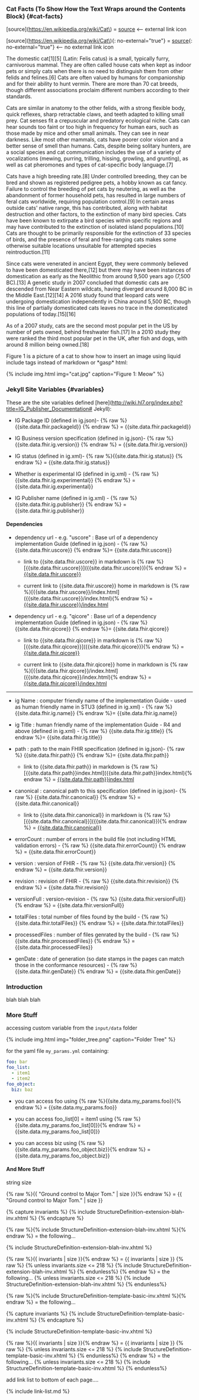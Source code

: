 ### Cat Facts (To Show How the Text Wraps around the Contents Block) {#cat-facts}


\[source\]\(https://en.wikipedia.org/wiki/Cat\) = [source](https://en.wikipedia.org/wiki/Cat) <-- external link icon

\[source\]\(https://en.wikipedia.org/wiki/Cat\)\{: no-external="true"\} = [source](https://en.wikipedia.org/wiki/Cat){: no-external="true"}  <-- no external link icon

 The domestic cat[1][5] (Latin: Felis catus) is a small, typically furry, carnivorous mammal. They are often called house cats when kept as indoor pets or simply cats when there is no need to distinguish them from other felids and felines.[6] Cats are often valued by humans for companionship and for their ability to hunt vermin. There are more than 70 cat breeds, though different associations proclaim different numbers according to their standards.

Cats are similar in anatomy to the other felids, with a strong flexible body, quick reflexes, sharp retractable claws, and teeth adapted to killing small prey. Cat senses fit a crepuscular and predatory ecological niche. Cats can hear sounds too faint or too high in frequency for human ears, such as those made by mice and other small animals. They can see in near darkness. Like most other mammals, cats have poorer color vision and a better sense of smell than humans. Cats, despite being solitary hunters, are a social species and cat communication includes the use of a variety of vocalizations (mewing, purring, trilling, hissing, growling, and grunting), as well as cat pheromones and types of cat-specific body language.[7]

Cats have a high breeding rate.[8] Under controlled breeding, they can be bred and shown as registered pedigree pets, a hobby known as cat fancy. Failure to control the breeding of pet cats by neutering, as well as the abandonment of former household pets, has resulted in large numbers of feral cats worldwide, requiring population control.[9] In certain areas outside cats' native range, this has contributed, along with habitat destruction and other factors, to the extinction of many bird species. Cats have been known to extirpate a bird species within specific regions and may have contributed to the extinction of isolated island populations.[10] Cats are thought to be primarily responsible for the extinction of 33 species of birds, and the presence of feral and free-ranging cats makes some otherwise suitable locations unsuitable for attempted species reintroduction.[11]

Since cats were venerated in ancient Egypt, they were commonly believed to have been domesticated there,[12] but there may have been instances of domestication as early as the Neolithic from around 9,500 years ago (7,500 BC).[13] A genetic study in 2007 concluded that domestic cats are descended from Near Eastern wildcats, having diverged around 8,000 BC in the Middle East.[12][14] A 2016 study found that leopard cats were undergoing domestication independently in China around 5,500 BC, though this line of partially domesticated cats leaves no trace in the domesticated populations of today.[15][16]

As of a 2007 study, cats are the second most popular pet in the US by number of pets owned, behind freshwater fish.[17] In a 2010 study they were ranked the third most popular pet in the UK, after fish and dogs, with around 8 million being owned.[18]

Figure 1 is a picture of a cat to show how to insert an image using liquid include tags instead of markdown or \*gasp\* html:

{% include img.html img="cat.jpg" caption="Figure 1: Meow" %}



### Jekyll Site Variables {#variables}

These are the site variables defined [here](http://wiki.hl7.org/index.php?title=IG_Publisher_Documentation# Jekyll):

- IG Package ID (defined in ig.json)- {% raw %}{{site.data.fhir.packageId}} {% endraw %} = {{site.data.fhir.packageId}}

- IG Business version specification (defined in ig.json)- {% raw %}{{site.data.fhir.ig.version}} {% endraw %} = {{site.data.fhir.ig.version}}

- IG status (defined in ig.xml)- {% raw %}{{site.data.fhir.ig.status}} {% endraw %} = {{site.data.fhir.ig.status}}

- Whether is experimental IG (defined in ig.xml) - {% raw %}{{site.data.fhir.ig.experimental}} {% endraw %} = {{site.data.fhir.ig.experimental}}

- IG Publisher name (defined in ig.xml) - {% raw %}{{site.data.fhir.ig.publisher}} {% endraw %} = {{site.data.fhir.ig.publisher}}

#### Dependencies

- dependency url - e.g. "uscore" : Base url of a dependency implementation Guide (defined in ig.json) -  {% raw %} {{site.data.fhir.uscore}} {% endraw %}= {{site.data.fhir.uscore}}

     - link to {{site.data.fhir.uscore}} in markdown is  {% raw %}\[{{site.data.fhir.uscore}}\]({{site.data.fhir.uscore}}){% endraw %} = [{{site.data.fhir.uscore}}]({{site.data.fhir.uscore}})

     - current link to {{site.data.fhir.uscore}} home in markdown is  {% raw %}\[{{site.data.fhir.uscore}}/index.html\]({{site.data.fhir.uscore}}/index.html){% endraw %} = [{{site.data.fhir.uscore}}/index.html]({{site.data.fhir.uscore}}/index.html)

 - dependency url - e.g. "qicore" : Base url of a dependency implementation Guide (defined in ig.json) -  {% raw %} {{site.data.fhir.qicore}} {% endraw %}= {{site.data.fhir.qicore}}

      - link to {{site.data.fhir.qicore}} in markdown is  {% raw %}\[{{site.data.fhir.qicore}}\]({{site.data.fhir.qicore}}){% endraw %} = [{{site.data.fhir.qicore}}]({{site.data.fhir.qicore}})

      - current link to {{site.data.fhir.qicore}} home in markdown is  {% raw %}\[{{site.data.fhir.qicore}}/index.html\]({{site.data.fhir.qicore}}/index.html){% endraw %} = [{{site.data.fhir.qicore}}/index.html]({{site.data.fhir.qicore}}/index.html)

---

- ig Name : computer friendly name of the implementation Guide - used as human friendly name in STU3 (defined in ig.xml) -  {% raw %} {{site.data.fhir.ig.name}} {% endraw %}= {{site.data.fhir.ig.name}}

- ig Title : human friendly name of the implementation Guide - R4 and above (defined in ig.xml) -  {% raw %} {{site.data.fhir.ig.title}} {% endraw %}= {{site.data.fhir.ig.title}}

- path : path to the main FHIR specification (defined in ig.json)-  {% raw %} {{site.data.fhir.path}} {% endraw %}= {{site.data.fhir.path}}

     - link to {{site.data.fhir.path}} in markdown is  {% raw %}\[{{site.data.fhir.path}}index.html\]({{site.data.fhir.path}}index.html){% endraw %} = [{{site.data.fhir.path}}index.html]({{site.data.fhir.path}}index.html)

- canonical : canonical path to this specification (defined in ig.json)-  {% raw %} {{site.data.fhir.canonical}} {% endraw %} = {{site.data.fhir.canonical}}

    - link to {{site.data.fhir.canonical}} in markdown is  {% raw %}\[{{site.data.fhir.canonical}}\]({{site.data.fhir.canonical}}){% endraw %} = [{{site.data.fhir.canonical}}]({{site.data.fhir.canonical}})

- errorCount : number of errors in the build file (not including HTML validation errors) -  {% raw %} {{site.data.fhir.errorCount}} {% endraw %} = {{site.data.fhir.errorCount}}

- version : version of FHIR -  {% raw %} {{site.data.fhir.version}} {% endraw %} = {{site.data.fhir.version}}

- revision : revision of FHIR -  {% raw %} {{site.data.fhir.revision}} {% endraw %} = {{site.data.fhir.revision}}

- versionFull : version-revision -  {% raw %} {{site.data.fhir.versionFull}} {% endraw %} = {{site.data.fhir.versionFull}}

- totalFiles : total number of files found by the build -  {% raw %} {{site.data.fhir.totalFiles}} {% endraw %} = {{site.data.fhir.totalFiles}}

- processedFiles : number of files genrated by the build -  {% raw %} {{site.data.fhir.processedFiles}} {% endraw %} = {{site.data.fhir.processedFiles}}

- genDate : date of generation (so date stamps in the pages can match those in the conformance resources) -  {% raw %} {{site.data.fhir.genDate}} {% endraw %} = {{site.data.fhir.genDate}}


### Introduction

blah blah blah

### More Stuff

accessing custom variable from the `input/data` folder

{% include img.html img="folder_tree.png" caption="Folder Tree" %}

for the yaml file `my_params.yml` containing:

~~~yaml
foo: bar
foo_list:
  - item1
  - item2
foo_object:
  biz: baz
~~~

- you can access foo using {% raw %}{{site.data.my_params.foo}}{% endraw %} = {{site.data.my_params.foo}}

- you can access foo_list[0] = item1  using {% raw %}{{site.data.my_params.foo_list[0]}}{% endraw %} = {{site.data.my_params.foo_list[0]}}

- you can access biz using {% raw %}{{site.data.my_params.foo_object.biz}}{% endraw %} = {{site.data.my_params.foo_object.biz}}

#### And More Stuff

string size

{% raw %}{{ "Ground control to Major Tom." \| size }}{% endraw %} = {{ "Ground control to Major Tom." | size }}

{% capture invariants %} <!-- white space is critical inside of capture -->
{% include StructureDefinition-extension-blah-inv.xhtml %}
{% endcapture %}

{% raw %}{% include StructureDefinition-extension-blah-inv.xhtml %}{% endraw %}   = the following...

{% include StructureDefinition-extension-blah-inv.xhtml %}

{% raw %}{{ invariants \| size }}{% endraw %} = {{ invariants | size }}
{% raw %}
{% unless invariants.size <= 218 %}
{% include StructureDefinition-extension-blah-inv.xhtml %}
{% endunless%}
{% endraw %} = the following...
{% unless invariants.size <= 218 %}
{% include StructureDefinition-extension-blah-inv.xhtml %}
{% endunless%}

{% raw %}{% include StructureDefinition-template-basic-inv.xhtml %}{% endraw %}   = the following...

{% capture invariants %} <!-- white space is critical inside of capture -->
{% include StructureDefinition-template-basic-inv.xhtml %}
{% endcapture %}

{% include StructureDefinition-template-basic-inv.xhtml %}

{% raw %}{{ invariants \| size }}{% endraw %} = {{ invariants | size }}
{% raw %}
{% unless invariants.size <= 218 %}
{% include StructureDefinition-template-basic-inv.xhtml %}
{% endunless%}
{% endraw %} = the following...
{% unless invariants.size <= 218 %}
{% include StructureDefinition-template-basic-inv.xhtml %}
{% endunless%}


add link list to bottom of each page....
<!-- {% raw %}>{% include link-list.md %} {% endraw %}-->



{% include link-list.md %}
